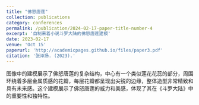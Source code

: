 ```yaml
---
title: "佛怒唐莲"
collection: publications
category: conferences
permalink: /publication/2024-02-17-paper-title-number-4
excerpt: '自制来着小说斗罗大陆的佛怒唐莲建模'
date: 2023-02-17
venue: 'Oct 15'
paperurl: 'http://academicpages.github.io/files/paper3.pdf'
citation: '张泽扬. (2023).'
---
```


图像中的建模展示了佛怒唐莲的复杂结构，中心有一个类似莲花花蕊的部分，周围环绕着多层金属质感的花瓣，每层花瓣都呈现出尖锐的边缘，整体造型非常精致和具有未来感。这个建模展示了佛怒唐莲的威力和美感，体现了其在《斗罗大陆》中的重要性和独特性。
